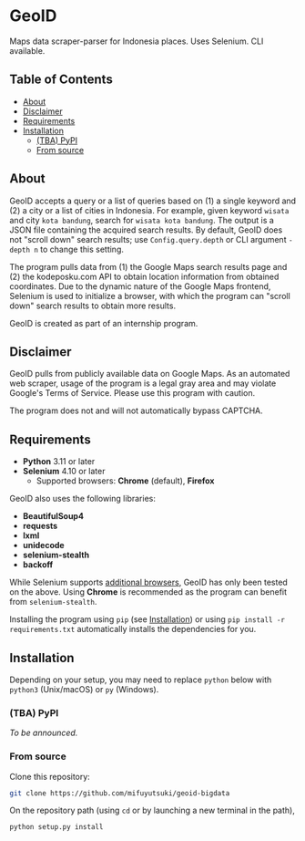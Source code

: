 # GeoID

Maps data scraper-parser for Indonesia places. Uses Selenium. CLI available.

## Table of Contents

* [About](#about)
* [Disclaimer](#disclaimer)
* [Requirements](#requirements)
* [Installation](#installation)
  * [(TBA) PyPI](#tba-pypi)
  * [From source](#from-source)

## About

GeoID accepts a query or a list of queries based on (1) a single keyword and (2) a city or a list of cities in Indonesia. For example, given keyword `wisata` and city `kota bandung`, search for `wisata kota bandung`. The output is a JSON file containing the acquired search results. By default, GeoID does not "scroll down" search results; use `Config.query.depth` or CLI argument `-depth n` to change this setting.

The program pulls data from (1) the Google Maps search results page and (2) the kodeposku.com API to obtain location information from obtained coordinates. Due to the dynamic nature of the Google Maps frontend, Selenium is used to initialize a browser, with which the program can "scroll down" search results to obtain more results.

GeoID is created as part of an internship program.

## Disclaimer

GeoID pulls from publicly available data on Google Maps. As an automated web scraper, usage of the program is a legal gray area and may violate Google's Terms of Service. Please use this program with caution.

The program does not and will not automatically bypass CAPTCHA.

## Requirements

* **Python** 3.11 or later
* **Selenium** 4.10 or later
  * Supported browsers: **Chrome** (default), **Firefox**

GeoID also uses the following libraries:

* **BeautifulSoup4**
* **requests**
* **lxml**
* **unidecode**
* **selenium-stealth**
* **backoff**

While Selenium supports [additional browsers](https://www.selenium.dev/documentation/webdriver/browsers/), GeoID has only been tested on the above. Using **Chrome** is recommended as the program can benefit from `selenium-stealth`.

Installing the program using `pip` (see [Installation](#installation)) or using `pip install -r requirements.txt` automatically installs the dependencies for you.

## Installation

Depending on your setup, you may need to replace `python` below with `python3` (Unix/macOS) or `py` (Windows).

### (TBA) PyPI

*To be announced.*

### From source

Clone this repository:

```bash
git clone https://github.com/mifuyutsuki/geoid-bigdata
```

On the repository path (using `cd` or by launching a new terminal in the path),

```bash
python setup.py install
```
